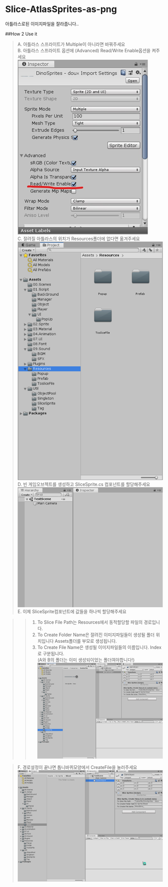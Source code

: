 # Slice-AtlasSprites-as-png
아틀라스로된 이미지파일을 잘라줍니다..

##How 2 Use it

> A. 아틀라스 스프라이트가 Multiple이 아니라면 바꿔주세요<br>
> B. 아틀라스 스프라이트 옵션에 (Advanced) Read/Write Enable옵션을 켜주세요<br>
![alt](ReadMe_Image/Setting_1.jpg)<br>
> C. 잘려질 아틀라스의 위치가 Resources폴더에 없다면 옮겨주세요<br>
![alt](ReadMe_Image/Place_in_Resources.gif)<br>
> D. 빈 게임오브젝트를 생성하고 SliceSprite.cs 컴포넌트를 할당해주세요
![alt](ReadMe_Image/Setting_2.gif)
> E. 이제 SliceSprite컴포넌트에 값들을 하나씩 할당해주세요

>> 1. To Slice File Path는 Resources에서 동적할당할 파일의 경로입니다.<br>
>> 2. To Create Folder Name은 잘려진 이미지파일들이 생성될 폴더 위치입니다 Assets폴더를 부모로 생성됩니다.<br>
>> 3. To Create File Name은 생성될 이미지파일들의 이름입니다. Index로 구분됩니다.<br>
(A와 B의 폴더는 이미 생성되이었는 폴더여야합니다!)<br>
![alt](ReadMe_Image/Setting_3.png)<br>

>F. 경로설정이 끝나면 톱니바퀴모양에서 CreateFile을 눌러주세요
![alt](ReadMe_Image/Last.gif)<br>